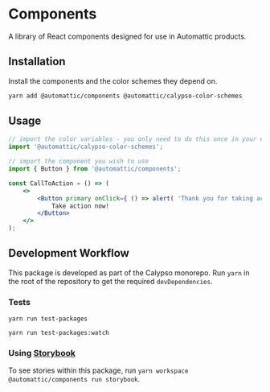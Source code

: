 # Components

A library of React components designed for use in Automattic products.

## Installation

Install the components and the color schemes they depend on.

```bash
yarn add @automattic/components @automattic/calypso-color-schemes
```

## Usage

```jsx
// import the color variables - you only need to do this once in your entire application
import '@automattic/calypso-color-schemes';

// import the component you wish to use
import { Button } from '@automattic/components';

const CallToAction = () => (
	<>
		<Button primary onClick={ () => alert( 'Thank you for taking action!' ) }>
			Take action now!
		</Button>
	</>
);
```

## Development Workflow

This package is developed as part of the Calypso monorepo. Run `yarn`
in the root of the repository to get the required `devDependencies`.

### Tests

`yarn run test-packages`

`yarn run test-packages:watch`

### Using [Storybook](https://storybook.js.org/)

To see stories within this package, run `yarn workspace @automattic/components run storybook`.
